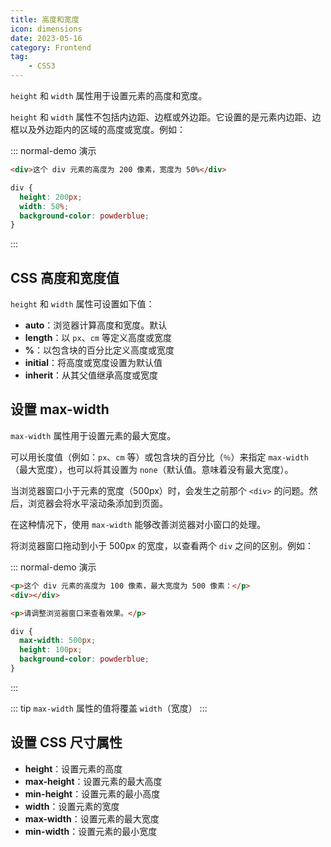 ```yaml
---
title: 高度和宽度
icon: dimensions
date: 2023-05-16
category: Frontend
tag:
    - CSS3
---
```


`height` 和 `width` 属性用于设置元素的高度和宽度。

`height` 和 `width` 属性不包括内边距、边框或外边距。它设置的是元素内边距、边框以及外边距内的区域的高度或宽度。例如：

::: normal-demo 演示

```html
<div>这个 div 元素的高度为 200 像素，宽度为 50%</div>
```

```css
div {
  height: 200px;
  width: 50%;
  background-color: powderblue;
}
```

:::

## CSS 高度和宽度值

`height` 和 `width` 属性可设置如下值：

- **auto**：浏览器计算高度和宽度。默认
- **length**：以 `px`、`cm` 等定义高度或宽度
- **%**：以包含块的百分比定义高度或宽度
- **initial**：将高度或宽度设置为默认值
- **inherit**：从其父值继承高度或宽度

## 设置 max-width

`max-width` 属性用于设置元素的最大宽度。

可以用长度值（例如：`px`、`cm` 等）或包含块的百分比（`％`）来指定 `max-width`（最大宽度），也可以将其设置为 `none`（默认值。意味着没有最大宽度）。

当浏览器窗口小于元素的宽度（500px）时，会发生之前那个 `<div>` 的问题。然后，浏览器会将水平滚动条添加到页面。

在这种情况下，使用 `max-width` 能够改善浏览器对小窗口的处理。

将浏览器窗口拖动到小于 500px 的宽度，以查看两个 `div` 之间的区别。例如：

::: normal-demo 演示

```html
<p>这个 div 元素的高度为 100 像素，最大宽度为 500 像素：</p>
<div></div>

<p>请调整浏览器窗口来查看效果。</p>
```

```css
div {
  max-width: 500px;
  height: 100px;
  background-color: powderblue;
}
```

:::

::: tip
`max-width` 属性的值将覆盖 `width`（宽度）
:::

## 设置 CSS 尺寸属性

- **height**：设置元素的高度
- **max-height**：设置元素的最大高度
- **min-height**：设置元素的最小高度
- **width**：设置元素的宽度
- **max-width**：设置元素的最大宽度
- **min-width**：设置元素的最小宽度

